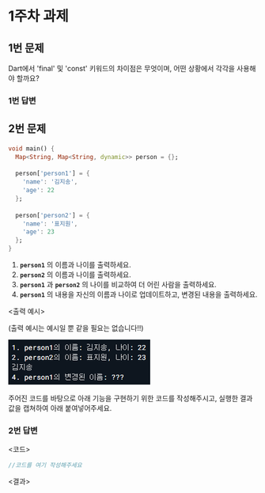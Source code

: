 # 1주차 과제

## 1번 문제

Dart에서 'final' 및 'const' 키워드의 차이점은 무엇이며, 어떤 상황에서 각각을 사용해야 할까요?

### 1번 답변

<!-- 여기 작성하시면 됩니다!-->

## 2번 문제

```dart
void main() {
  Map<String, Map<String, dynamic>> person = {};
  
  person['person1'] = {
    'name': '김지송',
    'age': 22
  };
  
  person['person2'] = {
    'name': '표지원',
    'age': 23
  };
}
```
1. **`person1`** 의 이름과 나이를 출력하세요.
2. **`person2`** 의 이름과 나이를 출력하세요.
3. **`person1`** 과 **`person2`** 의 나이를 비교하여 더 어린 사람을 출력하세요.
4. **`person1`** 의 내용을 자신의 이름과 나이로 업데이트하고, 변경된 내용을 출력하세요.

<출력 예시>

(출력 예시는 예시일 뿐 같을 필요는 없습니다!!)

![Alt text](<스크린샷 2023-09-05 190928.png>)

주어진 코드를 바탕으로 아래 기능을 구현하기 위한 코드를 작성해주시고, 실행한 결과값을 캡쳐하여 아래 붙여넣어주세요.


### 2번 답변

<코드>
```dart
//코드를 여기 작성해주세요
```
<결과>
<!-- 캡쳐본을 여기에 넣어주세요 -->
